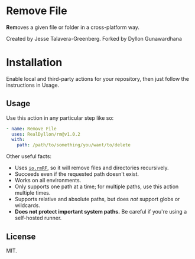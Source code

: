 # Remove File

**R**e**m**oves a given file or folder in a cross-platform way.

Created by Jesse Talavera-Greenberg.
Forked by Dyllon Gunawardhana

# Installation

Enable local and third-party actions for your repository, then just follow the instructions in Usage.

## Usage

Use this action in any particular step like so:

```yaml
- name: Remove File
  uses: RealDyllon/rm@v1.0.2
  with:
    path: /path/to/something/you/want/to/delete

```

Other useful facts:

- Uses [`io.rmRF`](https://github.com/actions/toolkit/tree/master/packages/io#rm--rf), so it will remove files and directories recursively.
- Succeeds even if the requested path doesn't exist.
- Works on all environments.
- Only supports one path at a time; for multiple paths, use this action multiple times.
- Supports relative and absolute paths, but does *not* support globs or wildcards.
- **Does not protect important system paths.** Be careful if you're using a self-hosted runner.

## License

MIT.
